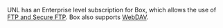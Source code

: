 UNL has an Enterprise level subscription for Box, which allows the use
of [FTP and Secure
FTP](https://support.box.com/hc/en-us/articles/200520128). Box also
supports [WebDAV](https://support.box.com/hc/en-us/articles/200519748).

